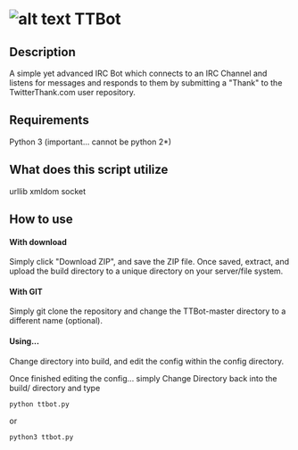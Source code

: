 ![alt text](http://i.imgur.com/RKswX1l.jpg "http://rsalamander.deviantart.com/art/Robot-Bird-310039102")
TTBot
=====

Description
-----

A simple yet advanced IRC Bot which connects to an IRC Channel and listens for messages and responds to them by submitting a "Thank" to the TwitterThank.com user repository.

Requirements
-----
Python 3 (important... cannot be python 2*)

What does this script utilize
----
urllib
xmldom
socket

How to use
-----

#### With download

Simply click "Download ZIP", and save the ZIP file. Once saved, extract, and upload the build directory to a unique directory on your server/file system.

#### With GIT

Simply git clone the repository and change the TTBot-master directory to a different name (optional).

#### Using...

Change directory into build, and edit the config within the config directory.

Once finished editing the config... simply Change Directory back into the build/ directory and type

```
python ttbot.py
```

or

```
python3 ttbot.py
```


